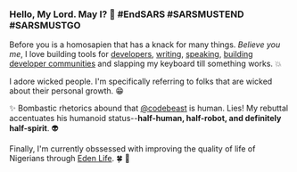 ### Hello, My Lord. May I? 👋 #EndSARS #SARSMUSTEND #SARSMUSTGO

Before you is a homosapien that has a knack for many things. _Believe you me_, I love building tools for [developers](https://dev.to/unicodeveloper), [writing](https://medium.com/@unicodeveloper), [speaking](https://speakerdeck.com/unicodeveloper), [building developer communities](https://www.benjamindada.com/forloop-africa/) and slapping my keyboard till something works. :collision:

I adore wicked people. I'm specifically referring to folks that are wicked about their personal growth. :grin:

:sparkles: Bombastic rhetorics abound that [@codebeast](https://twitter.com/codebeast) is human. Lies! My rebuttal accentuates his humanoid status--**half-human, half-robot, and definitely half-spirit**. :alien:

Finally, I'm currently obssessed with improving the quality of life of Nigerians through [Eden Life](https://ouredenlife.com). :four_leaf_clover: :seedling:
